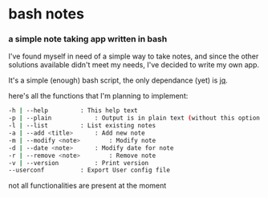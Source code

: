# bash notes

### a simple note taking app written in bash

I've found myself in need of a simple way to take notes, and since the other solutions available didn't meet my needs, I've decided to write my own app.

It's a simple (enough) bash script, the only dependance (yet) is [jq](https://stedolan.github.io/jq/).

here's all the functions that I'm planning to implement:

```bash
-h | --help			: This help text
-p | --plain			: Output is in plain text (without this option the output is colored)
-l | --list			: List existing notes
-a | --add <title>		: Add new note
-m | --modify <note> 		: Modify note
-d | --date <note> 		: Modify date for note
-r | --remove <note>		: Remove note
-v | --version			: Print version
--userconf			: Export User config file
```

not all functionalities are present at the moment
